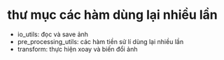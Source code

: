 # thư mục các hàm dùng lại nhiều lần

- io_utils: đọc và save ảnh
- pre_processing_utils: các hàm tiền sử lí dùng lại nhiều lần
- transform: thực hiện xoay và biến đổi ảnh